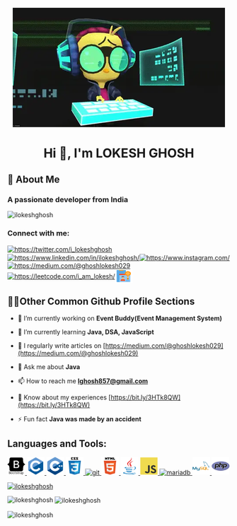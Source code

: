   <p align="center">
  <img src= "https://raw.githubusercontent.com/ilokeshghosh/RESOURCE_WAREHOUSE/main/Logos/profile.webp">
</p>

<!-- Heading -->

<h1  align="center">Hi 👋, I'm LOKESH GHOSH</h1>

<h2> 🚀 About Me</h2>

<h3>A passionate developer from India</h3>

  

<!-- profile view count -->

<p  align="left">  <img  src="https://komarev.com/ghpvc/?username=ilokeshghosh&label=Profile%20views&color=0e75b6&style=flat"  alt="ilokeshghosh"  />  </p>

  
  

<!-- Connect with me -->

<h3  align="left">Connect with me:</h3>

<p  align="left">

<a  href="https://twitter.com/https://twitter.com/i_lokeshghosh"  target="blank"><img  align="center"  src="https://raw.githubusercontent.com/rahuldkjain/github-profile-readme-generator/master/src/images/icons/Social/twitter.svg"  alt="https://twitter.com/i_lokeshghosh"  height="30"  width="40"  /></a><a  href="https://linkedin.com/in/https://www.linkedin.com/in/ilokeshghosh/"  target="blank"><img  align="center"  src="https://raw.githubusercontent.com/rahuldkjain/github-profile-readme-generator/master/src/images/icons/Social/linked-in-alt.svg"  alt="https://www.linkedin.com/in/ilokeshghosh/"  height="30"  width="40"  /></a><a  href="https://instagram.com/https://www.instagram.com/"  target="blank"><img  align="center"  src="https://raw.githubusercontent.com/rahuldkjain/github-profile-readme-generator/master/src/images/icons/Social/instagram.svg"  alt="https://www.instagram.com/"  height="30"  width="40"  /></a><a  href="https://medium.com/https://medium.com/@ghoshlokesh029"  target="blank"><img  align="center"  src="https://raw.githubusercontent.com/rahuldkjain/github-profile-readme-generator/master/src/images/icons/Social/medium.svg"  alt="https://medium.com/@ghoshlokesh029"  height="30"  width="40"  /></a><a  href="https://leetcode.com/i_am_lokesh/"  target="blank"><img  align="center"  src="https://raw.githubusercontent.com/rahuldkjain/github-profile-readme-generator/master/src/images/icons/Social/leet-code.svg"  alt="https://leetcode.com/i_am_lokesh/"  height="30"  width="40"  /></a><a  href="https://lokeshghosh.netlify.app/"  target="blank"><img  align="center"  src="https://raw.githubusercontent.com/ilokeshghosh/RESOURCE_WAREHOUSE/main/Logos/icons8-portfolio-64.png"  alt="e"  height="30"  width="40"  /></a>

</p>

  
  

<h2>🐱‍🏍Other Common Github Profile Sections</h2>

<!-- Description/About -->

- 🔭 I’m currently working on **Event Buddy(Event Management System)**

  

- 🌱 I’m currently learning **Java, DSA, JavaScript**

  

- 📝 I regularly write articles on [https://medium.com/@ghoshlokesh029](https://medium.com/@ghoshlokesh029)

  

- 💬 Ask me about **Java**

  

- 📫 How to reach me **lghosh857@gmail.com**

  

- 📄 Know about my experiences [https://bit.ly/3HTk8QW](https://bit.ly/3HTk8QW)

  

- ⚡ Fun fact **Java was made by an accident**

  
  

<!-- Language and Tools -->

<h2  align="left">Languages and Tools:</h2>

<p  align="left">

<a  href="https://getbootstrap.com"  target="_blank"  rel="noreferrer">  <img  src="https://raw.githubusercontent.com/devicons/devicon/master/icons/bootstrap/bootstrap-plain-wordmark.svg"  alt="bootstrap"  width="40"  height="40"/>  </a>  <a  href="https://www.cprogramming.com/"  target="_blank"  rel="noreferrer">  <img  src="https://raw.githubusercontent.com/devicons/devicon/master/icons/c/c-original.svg"  alt="c"  width="40"  height="40"/>  </a>  <a  href="https://www.w3schools.com/cpp/"  target="_blank"  rel="noreferrer">  <img  src="https://raw.githubusercontent.com/devicons/devicon/master/icons/cplusplus/cplusplus-original.svg"  alt="cplusplus"  width="40"  height="40"/>  </a>  <a  href="https://www.w3schools.com/css/"  target="_blank"  rel="noreferrer">  <img  src="https://raw.githubusercontent.com/devicons/devicon/master/icons/css3/css3-original-wordmark.svg"  alt="css3"  width="40"  height="40"/>  </a>  <a  href="https://git-scm.com/"  target="_blank"  rel="noreferrer">  <img  src="https://www.vectorlogo.zone/logos/git-scm/git-scm-icon.svg"  alt="git"  width="40"  height="40"/>  </a>  <a  href="https://www.w3.org/html/"  target="_blank"  rel="noreferrer">  <img  src="https://raw.githubusercontent.com/devicons/devicon/master/icons/html5/html5-original-wordmark.svg"  alt="html5"  width="40"  height="40"/>  </a>  <a  href="https://www.java.com"  target="_blank"  rel="noreferrer">  <img  src="https://raw.githubusercontent.com/devicons/devicon/master/icons/java/java-original.svg"  alt="java"  width="40"  height="40"/>  </a>  <a  href="https://developer.mozilla.org/en-US/docs/Web/JavaScript"  target="_blank"  rel="noreferrer">  <img  src="https://raw.githubusercontent.com/devicons/devicon/master/icons/javascript/javascript-original.svg"  alt="javascript"  width="40"  height="40"/>  </a>  <a  href="https://mariadb.org/"  target="_blank"  rel="noreferrer">  <img  src="https://www.vectorlogo.zone/logos/mariadb/mariadb-icon.svg"  alt="mariadb"  width="40"  height="40"/>  </a>  <a  href="https://www.mysql.com/"  target="_blank"  rel="noreferrer">  <img  src="https://raw.githubusercontent.com/devicons/devicon/master/icons/mysql/mysql-original-wordmark.svg"  alt="mysql"  width="40"  height="40"/>  </a>  <a  href="https://www.php.net"  target="_blank"  rel="noreferrer">  <img  src="https://raw.githubusercontent.com/devicons/devicon/master/icons/php/php-original.svg"  alt="php"  width="40"  height="40"/>  </a>  </p>

  
  

<!-- Github Trophy -->

<p  align="left">  <a  href="https://github.com/ryo-ma/github-profile-trophy"><img  src="https://github-profile-trophy.vercel.app/?username=ilokeshghosh"  alt="ilokeshghosh"  /></a>  </p>

  
  

  
  

<!-- most Used Language -->

<p><img  align="left"  src="https://github-readme-stats.vercel.app/api/top-langs?username=ilokeshghosh&show_icons=true&locale=en&layout=compact"  alt="ilokeshghosh"  /></p>

  

<!-- Git hub stat -->

<p>&nbsp;<img  align="center"  src="https://github-readme-stats.vercel.app/api?username=ilokeshghosh&show_icons=true&locale=en"  alt="ilokeshghosh"  /></p>

  

<!-- Steak -->

<p><img  align="center"  src="https://github-readme-streak-stats.herokuapp.com/?user=ilokeshghosh&"  alt="ilokeshghosh"  /></p>
